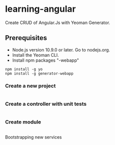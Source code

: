 # learning-angular

Create CRUD of Angular.Js with Yeoman Generator.

## Prerequisites

 - Node.js version 10.9.0 or later. Go to nodejs.org.
 - Install the Yeoman CLI.
 - Install npm packages "-webapp"
```shell
npm install -g yo
npm install -g generator-webapp
```

### Create a new project

```shell
```

### Create a controller with unit tests

```shell
```

### Create module
```shell

```

Bootstrapping new services